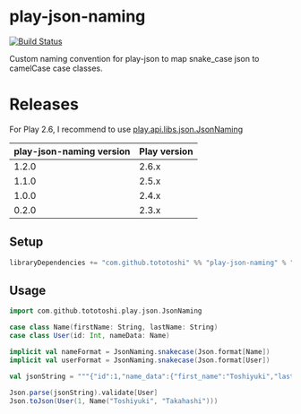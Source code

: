 # play-json-naming

[![Build Status](https://travis-ci.org/tototoshi/play-json-naming.png)](https://travis-ci.org/tototoshi/play-json-naming)


Custom naming convention for play-json to map snake_case json to camelCase case classes.

# Releases

For Play 2.6, I recommend to use [play.api.libs.json.JsonNaming](https://www.playframework.com/documentation/2.6.x/ScalaJsonAutomated#Custom-Naming-Strategies)

| play-json-naming version | Play version     |
|--------------------------|------------------|
| 1.2.0                    | 2.6.x            |
| 1.1.0                    | 2.5.x            |
| 1.0.0                    | 2.4.x            |
| 0.2.0                    | 2.3.x            |

## Setup

```scala
libraryDependencies += "com.github.tototoshi" %% "play-json-naming" % "1.2.0"
```

## Usage

```scala
import com.github.tototoshi.play.json.JsonNaming

case class Name(firstName: String, lastName: String)
case class User(id: Int, nameData: Name)

implicit val nameFormat = JsonNaming.snakecase(Json.format[Name])
implicit val userFormat = JsonNaming.snakecase(Json.format[User])

val jsonString = """{"id":1,"name_data":{"first_name":"Toshiyuki","last_name":"Takahashi"}}"""

Json.parse(jsonString).validate[User]
Json.toJson(User(1, Name("Toshiyuki", "Takahashi")))
```
